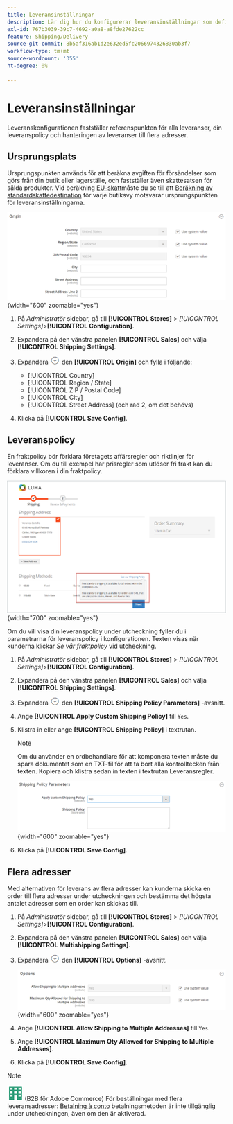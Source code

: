 ```yaml
---
title: Leveransinställningar
description: Lär dig hur du konfigurerar leveransinställningar som definierar ursprung och leveransregler för din butik.
exl-id: 767b3039-39c7-4692-a0a8-a8fde27622cc
feature: Shipping/Delivery
source-git-commit: 8b5af316ab1d2e632ed5fc2066974326830ab3f7
workflow-type: tm+mt
source-wordcount: '355'
ht-degree: 0%

---
```


# Leveransinställningar

Leveranskonfigurationen fastställer referenspunkten för alla leveranser, din leveranspolicy och hanteringen av leveranser till flera adresser.

## Ursprungsplats

Ursprungspunkten används för att beräkna avgiften för försändelser som görs från din butik eller lagerställe, och fastställer även skattesatsen för sålda produkter. Vid beräkning [EU-skatt](international-tax-guidelines.md#eu-tax-configuration)måste du se till att [Beräkning av standardskattedestination](../configuration-reference/sales/tax.md) för varje butiksvy motsvarar ursprungspunkten för leveransinställningarna.

![Ursprung](../configuration-reference/sales/assets/shipping-settings-origin.png){width="600" zoomable="yes"}

1. På _Administratör_ sidebar, gå till **[!UICONTROL Stores]** > _[!UICONTROL Settings]_>**[!UICONTROL Configuration]**.

1. Expandera på den vänstra panelen **[!UICONTROL Sales]** och välja **[!UICONTROL Shipping Settings]**.

1. Expandera ![Expansionsväljare](../assets/icon-display-expand.png) den **[!UICONTROL Origin]** och fylla i följande:

   - [!UICONTROL Country]
   - [!UICONTROL Region / State]
   - [!UICONTROL ZIP / Postal Code]
   - [!UICONTROL City]
   - [!UICONTROL Street Address] (och rad 2, om det behövs)

1. Klicka på **[!UICONTROL Save Config]**.

## Leveranspolicy

En fraktpolicy bör förklara företagets affärsregler och riktlinjer för leveranser. Om du till exempel har prisregler som utlöser fri frakt kan du förklara villkoren i din fraktpolicy.

![Leveranspolicy vid utcheckning](./assets/storefront-checkout-shipping-policy.png){width="700" zoomable="yes"}

Om du vill visa din leveranspolicy under utcheckning fyller du i parametrarna för leveranspolicy i konfigurationen. Texten visas när kunderna klickar _Se vår fraktpolicy_ vid utcheckning.

1. På _Administratör_ sidebar, gå till **[!UICONTROL Stores]** > _[!UICONTROL Settings]_>**[!UICONTROL Configuration]**.

1. Expandera på den vänstra panelen **[!UICONTROL Sales]** och välja **[!UICONTROL Shipping Settings]**.

1. Expandera ![Expansionsväljare](../assets/icon-display-expand.png) den **[!UICONTROL Shipping Policy Parameters]** -avsnitt.

1. Ange **[!UICONTROL Apply Custom Shipping Policy]** till `Yes`.

1. Klistra in eller ange **[!UICONTROL Shipping Policy]** i textrutan.

   >[!NOTE]
   >
   >Om du använder en ordbehandlare för att komponera texten måste du spara dokumentet som en TXT-fil för att ta bort alla kontrolltecken från texten. Kopiera och klistra sedan in texten i textrutan Leveransregler.

   ![Parametrar för leveranspolicy](../configuration-reference/sales/assets/shipping-settings-shipping-policy-parameters.png){width="600" zoomable="yes"}

1. Klicka på **[!UICONTROL Save Config]**.

## Flera adresser

Med alternativen för leverans av flera adresser kan kunderna skicka en order till flera adresser under utcheckningen och bestämma det högsta antalet adresser som en order kan skickas till.

1. På _Administratör_ sidebar, gå till **[!UICONTROL Stores]** > _[!UICONTROL Settings]_>**[!UICONTROL Configuration]**.

1. Expandera på den vänstra panelen **[!UICONTROL Sales]** och välja **[!UICONTROL Multishipping Settings]**.

1. Expandera ![Expansionsväljare](../assets/icon-display-expand.png) den **[!UICONTROL Options]** -avsnitt.

   ![Leveransalternativ för flera adresser](../configuration-reference/sales/assets/multishipping-settings-options.png){width="600" zoomable="yes"}

1. Ange **[!UICONTROL Allow Shipping to Multiple Addresses]** till `Yes`.

1. Ange **[!UICONTROL Maximum Qty Allowed for Shipping to Multiple Addresses]**.

1. Klicka på **[!UICONTROL Save Config]**.

>[!NOTE]
>
>![B2B för Adobe Commerce](../assets/b2b.svg) (B2B för Adobe Commerce) För beställningar med flera leveransadresser: [Betalning à conto](../b2b/enable-basic-features.md#configure-payment-on-account) betalningsmetoden är inte tillgänglig under utcheckningen, även om den är aktiverad.
